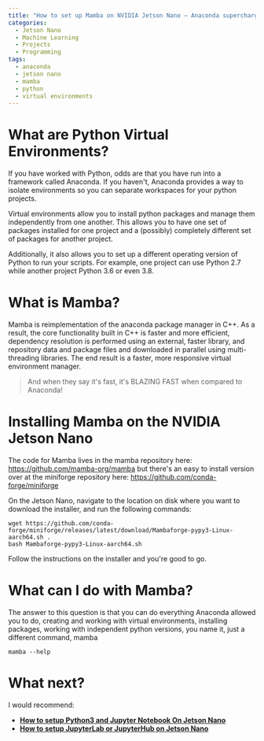 ```yaml
---
title: "How to set up Mamba on NVIDIA Jetson Nano – Anaconda supercharged"
categories:
  - Jetson Nano
  - Machine Learning
  - Projects
  - Programming
tags:
  - anaconda
  - jetson nano
  - mamba
  - python
  - virtual environments
---
```


# What are Python Virtual Environments?
If you have worked with Python, odds are that you have run into a framework called Anaconda. If you haven't, Anaconda provides a way to isolate environments so you can separate workspaces for your python projects.

Virtual environments allow you to install python packages and manage them independently from one another. This allows you to have one set of packages installed for one project and a (possibly) completely different set of packages for another project.

Additionally, it also allows you to set up a different operating version of Python to run your scripts. For example, one project can use Python 2.7 while another project Python 3.6 or even 3.8.

# What is Mamba?
Mamba is reimplementation of the anaconda package manager in C++. As a result, the core functionality built in C++ is faster and more efficient, dependency resolution is performed using an external, faster library, and repository data and package files and downloaded in parallel using multi-threading libraries. The end result is a faster, more responsive virtual environment manager.

> And when they say it's fast, it's BLAZING FAST when compared to Anaconda!

# Installing Mamba on the NVIDIA Jetson Nano
The code for Mamba lives in the mamba repository here: https://github.com/mamba-org/mamba but there's an easy to install version over at the miniforge repository here: https://github.com/conda-forge/miniforge

On the Jetson Nano, navigate to the location on disk where you want to download the installer, and run the following commands:

    wget https://github.com/conda-forge/miniforge/releases/latest/download/Mambaforge-pypy3-Linux-aarch64.sh .
    bash Mambaforge-pypy3-Linux-aarch64.sh

Follow the instructions on the installer and you're good to go.

# What can I do with Mamba?
The answer to this question is that you can do everything Anaconda allowed you to do, creating and working with virtual environments, installing packages, working with independent python versions, you name it, just a different command, mamba

    mamba --help

# What next?

I would recommend:

- [**How to setup Python3 and Jupyter Notebook On Jetson Nano**][1]
- [**How to setup JupyterLab or JupyterHub on Jetson Nano**][2]

[1]: https://sahilramani.com/2020/10/how-to-setup-python3-and-jupyter-notebook-on-jetson-nano/
[2]: https://sahilramani.com/2020/11/how-to-setup-jupyterlab-or-jupyterhub-on-jetson-nano/